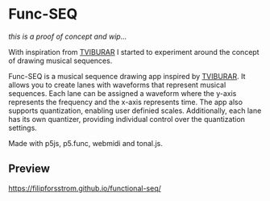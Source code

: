 # Func-SEQ

*this is a proof of concept and wip...*

With inspiration from [TVIBURAR](https://github.com/linusschrab/tviburar) I started to experiment around the concept of drawing musical sequences. 

Func-SEQ is a musical sequence drawing app inspired by [TVIBURAR](https://github.com/linusschrab/tviburar). It allows you to create lanes with waveforms that represent musical sequences. Each lane can be assigned a waveform where the y-axis represents the frequency and the x-axis represents time. The app also supports quantization, enabling user definied scales. Additionally, each lane has its own quantizer, providing individual control over the quantization settings.

Made with p5js, p5.func, webmidi and tonal.js.

## Preview

https://filipforsstrom.github.io/functional-seq/
